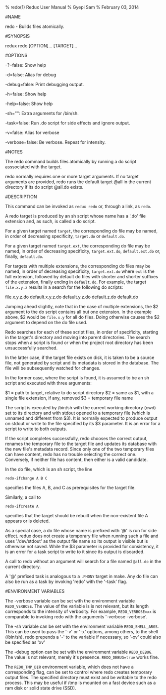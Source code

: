 % redo(1) Redux User Manual 
% Gyepi Sam
% February 03, 2014 

<!-- DO NOT EDIT -- Autogenerated file. Really! -->


#NAME

redo - Builds files atomically.

#SYNOPSIS

redux redo [OPTION]... [TARGET]...

#OPTIONS

  -?=false: Show help

  -d=false: Alias for debug

  -debug=false: Print debugging output.

  -h=false: Show help

  -help=false: Show help

  -sh="": Extra arguments for /bin/sh.

  -task=false: Run .do script for side effects and ignore output.

  -v=false: Alias for verbose

  -verbose=false: Be verbose. Repeat for intensity.



#NOTES


The redo command builds files atomically by running a do script asssociated with the target.

redo normally requires one or more target arguments.
If no target arguments are provided, redo runs the default target @all in the current directory
if its do script @all.do exists.


#DESCRIPTION

This command can be invoked as `redux redo` or, through a link, as `redo`.

A redo target is produced by an sh script whose name has a '.do' file extension
and, as such, is called a do script.

For a given target named `target`, the corresponding do file may be named,
in order of decreasing specificity, `target.do` or `default.do`.

For a given target named `target.ext`, the corresponding do file may be named,
in order of decreasing specificity, `target.ext.do`, `default.ext.do` or, finally, `default.do`.

For targets with multiple extensions, the corresponding do files may be named,
in order of decreasing specificity, `target.ext.do` where `ext` is the full extension,
followed by default do files with shorter and shorter suffixes of the extension, finally
ending in `default.do`. For example, the target `file.x.y.z` results in a search for
the following do scripts:

  file.x.y.z.do
  default.x.y.z.do
  default.y.z.do
  default.z.do
  default.do

Jumping ahead slightly, note that in the case of multiple extensions, the $2 argument
to the do script contains all but one extension. In the example above, $2 would be `file.x.y` for all do
files. Doing otherwise causes the $2 argument to depend on the do file used.

Redo searches for each of these script files, in order of specificity, starting in the target's directory
and moving into parent directories. The search stops when a script is found or when the project
root directory has been unsuccessfully searched.

In the latter case, if the target file exists on disk, it is taken to be a source file,
not generated by script and its metadata is stored in the database.
The file will be subsequently watched for changes.

In the former case, where the script is found, it is assumed to be an sh script and executed with three arguments:

$1 = path to target, relative to do script directory 
$2 = same as $1, with a single file extension, if any, removed
$3 = temporary file name

The script is executed by /bin/sh with the current working directory (cwd) set to its directory
and with stdout opened to a temporary file (which is unnamed and different from $3).
It is normally expected to produce output on stdout or write to the file specified by its $3 parameter.
It is an error for a script to write to both outputs.

If the script completes successfully, redo chooses the correct output, renames the temporary file
to the target file and updates its database with the new file's metadata record.
Since only one of the two temporary files can have content, redo has no trouble selecting the correct one.
Conversely, if neither file has content, then either is a valid candidate.

In the do file, which is an sh script, the line 

    redo-ifchange A B C

specifies the files A, B, and C as prerequisites for the target file.

Similarly, a call to 

    redo-ifcreate A

specifies that the target should be rebuilt when the non-existent file A appears or is deleted.

As a special case, a do file whose name is prefixed with '@' is run for
side effect.  redux does not create a temporary file when running such
a file and uses '/dev/stdout' as the output file name so its
output is visible but is otherwise not saved.
While the $3 parameter is provided for consistency, it is an error for a task script
to write to it since its output is discarded.

A call to redo without an argument will search for a file named `@all.do`
in the current directory.

A '@' prefixed task is analogous to a `.PHONY` target in make.
Any do file can also be run as a task by invoking 'redo' with the '-task' flag.

#ENVIRONMENT VARIABLES

The -verbose variable can be set with the environment variable `REDO_VERBOSE`.
The value of the variable is is not relevant, but its length corresponds to the
intensity of verbosity. For example, `REDO_VERBOSE=xx` is comparable
to invoking redo with the arguments '-verbose -verbose'.

The -sh variable can be set with the environment variable `REDO_SHELL_ARGS`.
This can be used to pass the '-v' or '-x' options, among others,  to the shell (/bin/sh).
redo prepends a '-' to the variable if necessary, so '-xv' could also be specified as 'xv'

The -debug option can be set with the environment variable `REDO_DEBUG`.
The value is not relevant, merely it's presence. `REDO_DEBUG=true` works fine.

The `REDO_TMP_DIR` environment variable, which does not have a corresponding flag, can be set
to control where redo creates temporary output files. The specified directory must exist and be writable
to the redo process. This may be useful if /tmp is mounted on a fast device such as a ram disk
or solid state drive (SSD).
